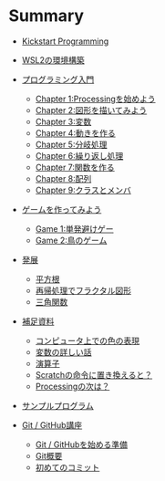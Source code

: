 # Summary

- [Kickstart Programming](./README.md)

- [WSL2の環境構築](./wsl_environment/chapter_1.md)

- [プログラミング入門]()
  - [Chapter 1:Processingを始めよう](Processing/chapter_01.md)
  - [Chapter 2:図形を描いてみよう](Processing/chapter_02.md)
  - [Chapter 3:変数](Processing/chapter_03.md)
  - [Chapter 4:動きを作る](Processing/chapter_04.md)
  - [Chapter 5:分岐処理](Processing/chapter_05.md)
  - [Chapter 6:繰り返し処理](Processing/chapter_06.md)
  - [Chapter 7:関数を作る](Processing/chapter_07.md)
  - [Chapter 8:配列](Processing/chapter_08.md)
  - [Chapter 9:クラスとメンバ](Processing/chapter_09.md)

- [ゲームを作ってみよう]()
  - [Game 1:単発避けゲー](ProcessingGame/Game_01.md)
  - [Game 2:鳥のゲーム](ProcessingGame/Game_02.md)

- [発展]()
  - [平方根](ProcessingChallenge/sqrt.md)
  - [再帰処理でフラクタル図形](ProcessingChallenge/fractal.md)
  - [三角関数](ProcessingChallenge/sin.md)

- [補足資料]()
  - [コンピュータ上での色の表現](ProcessingOther/color.md)
  - [変数の詳しい話](ProcessingOther/var.md)
  - [演算子](ProcessingOther/operator.md)
  - [Scratchの命令に置き換えると？](ProcessingOther/scratch.md)
  - [Processingの次は？](ProcessingOther/next.md)

- [サンプルプログラム](ProcessingSample/all.md)

- [Git / GitHub講座](./git/README.md)
  - [Git / GitHubを始める準備](./git/01_setup.md)
  - [Git概要](./git/02_git_summary.md)
  - [初めてのコミット](./git/03_first_git_commit.md)
